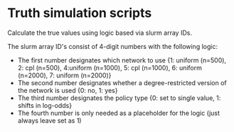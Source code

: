# Truth simulation scripts

Calculate the true values using logic based via slurm array IDs.

The slurm array ID's consist of 4-digit numbers with the following logic:
- The first number designates which network to use {1: uniform (n=500), 2: cpl (n=500), 4:uniform (n=1000),
  5: cpl (n=1000), 6: uniform (n=2000), 7: uniform (n=2000)}
- The second number designates whether a degree-restricted version of the network is used {0: no, 1: yes}
- The third number designates the policy type {0: set to single value, 1: shifts in log-odds}
- The fourth number is only needed as a placeholder for the logic (just always leave set as 1)
